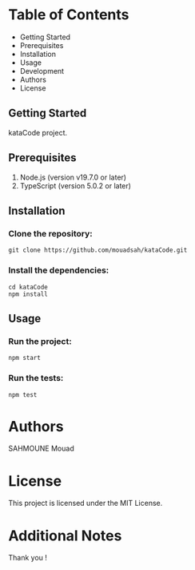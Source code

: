 # Table of Contents
<ul>
<li>Getting Started</li>
<li>Prerequisites</li>
<li>Installation</li>
<li>Usage</li>
<li>Development</li>
<li>Authors</li>
<li>License</li>
</ul>

## Getting Started
<p>kataCode project.</p>

## Prerequisites
1. Node.js (version v19.7.0 or later)
2. TypeScript (version 5.0.2 or later)

## Installation
### Clone the repository:

```
git clone https://github.com/mouadsah/kataCode.git
```

### Install the dependencies:
```
cd kataCode
npm install
```

## Usage

### Run the project:

```
npm start
```

### Run the tests:

```
npm test
```

# Authors
SAHMOUNE Mouad

# License
This project is licensed under the MIT License.

# Additional Notes
Thank you !
